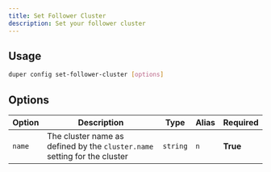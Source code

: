```yaml
---
title: Set Follower Cluster
description: Set your follower cluster
---
```


## Usage

```sh
duper config set-follower-cluster [options]
```

## Options

| Option | Description | Type | Alias | Required |
| -------- | ----------- | ------- | ------- | -------- |
| `name` | The cluster name as defined by the `cluster.name` setting for the cluster | `string` | `n` | **True** |

